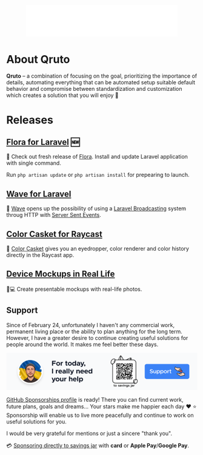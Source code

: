 <p align="center">
    <picture>
        <source media="(prefers-color-scheme: dark)" srcset="https://raw.githubusercontent.com/qruto/.github/main/images/logo-light.svg">
        <source media="(prefers-color-scheme: light)" srcset="https://raw.githubusercontent.com/qruto/.github/main/images/logo-dark.svg">
        <img alt="Qruto Logo" src="https://raw.githubusercontent.com/qruto/.github/main/images/logo-light.svg" width="400">
    </picture>
</p>

# About Qruto

**Qruto** – a combination of focusing on the goal, prioritizing the importance of details, automating everything that can be automated setup suitable default behavior and compromise between standardization and customization which creates a solution that you will enjoy 🥰

# Releases

## [Flora for Laravel](https://github.com/qruto/laravel-flora) 🆕

🌿 Check out fresh release of [Flora](https://github.com/qruto/laravel-flora). Install and update Laravel application with single command.

Run `php artisan update` or `php artisan install` for prepearing to launch.

## [Wave for Laravel](https://github.com/qruto/laravel-wave)

🗼 [Wave](https://github.com/qruto/laravel-wave) opens up the possibility of using a [Laravel Broadcasting](https://laravel.com/docs/9.x/broadcasting) system throug HTTP with [Server Sent Events](https://developer.mozilla.org/en-US/docs/Web/API/Server-sent_events).

## [Color Casket for Raycast](https://www.raycast.com/slava.razum/color-casket)

🎨 [Color Casket](https://www.raycast.com/slava.razum/color-casket) gives you an eyedropper,
color renderer and color history directly in the Raycast app.

## [Device Mockups in Real Life](https://www.figma.com/community/file/1109599764481353401)

📱💻 Create presentable mockups with real-life photos.

## Support

Since of February 24, unfortunately I haven't any commercial work, permanent living place or the ability to plan anything for the long term. However, I have a greater desire to continue creating useful solutions for people around the world. It makes me feel better these days.

[![support me](https://raw.githubusercontent.com/slavarazum/slavarazum/main/support-banner.png)](https://github.com/sponsors/qruto)

[GitHub Sponsorships profile](https://github.com/sponsors/qruto) is ready! There you can find current work, future plans, goals and dreams...
Your stars make me happier each day ❤️ ⭐ Sponsorship will enable us to live more peacefully and continue to work on useful solutions for you.

I would be very grateful for mentions or just a sincere "thank you".

💳 [Sponsoring directly to savings jar](https://send.monobank.ua/jar/3eG4Vafvzq) with **card** or **Apple Pay**/**Google Pay**.
